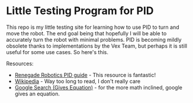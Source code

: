 # Little Testing Program for PID

This repo is my little testing site for learning 
how to use PID to turn and move the robot. The end
goal being that hopefully I will be able to accurately
turn the robot with minimal problems. PID is becoming
mildly obsolete thanks to implementations by the Vex Team, 
but perhaps it is still useful for some use cases. So 
here's this. 

Resources: 
* [Renegade Robotics PID guide](https://renegaderobotics.org/pid-beginners-guide/) - This resource is fantastic!
* [Wikipedia](https://en.wikipedia.org/wiki/PID_controller) - Way too long to read, I don't really care
* [Google Search (Gives Equation)](https://www.google.com/search?q=pid+controller) - for the more math inclined, google gives an equation.


